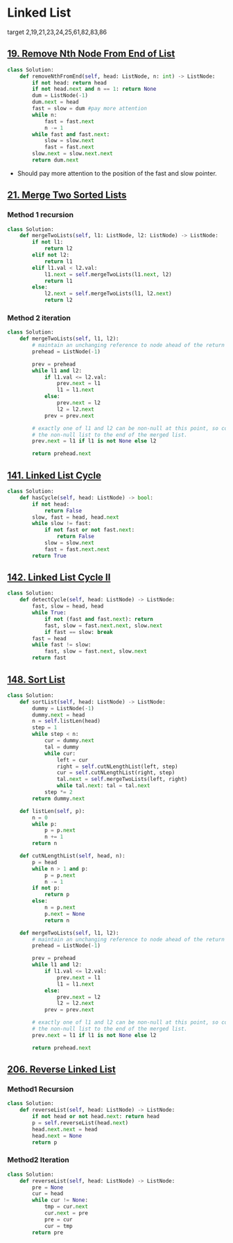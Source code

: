 # Linked List

target 2,19,21,23,24,25,61,82,83,86

## [19. Remove Nth Node From End of List](https://leetcode-cn.com/problems/remove-nth-node-from-end-of-list/)
```python
class Solution:
    def removeNthFromEnd(self, head: ListNode, n: int) -> ListNode:
        if not head: return head
        if not head.next and n == 1: return None
        dum = ListNode(-1)
        dum.next = head
        fast = slow = dum #pay more attention
        while n:
            fast = fast.next
            n -= 1
        while fast and fast.next:
            slow = slow.next
            fast = fast.next
        slow.next = slow.next.next
        return dum.next
```
- Should pay more attention to the position of the fast and slow pointer.

## [21. Merge Two Sorted Lists](https://leetcode-cn.com/problems/merge-two-sorted-lists/)
### Method 1 recursion
```python
class Solution:
    def mergeTwoLists(self, l1: ListNode, l2: ListNode) -> ListNode:
        if not l1:
            return l2
        elif not l2:
            return l1
        elif l1.val < l2.val:
            l1.next = self.mergeTwoLists(l1.next, l2)
            return l1
        else:
            l2.next = self.mergeTwoLists(l1, l2.next)
            return l2
```
### Method 2 iteration
```python
class Solution:
    def mergeTwoLists(self, l1, l2):
        # maintain an unchanging reference to node ahead of the return node.
        prehead = ListNode(-1)

        prev = prehead
        while l1 and l2:
            if l1.val <= l2.val:
                prev.next = l1
                l1 = l1.next
            else:
                prev.next = l2
                l2 = l2.next            
            prev = prev.next

        # exactly one of l1 and l2 can be non-null at this point, so connect
        # the non-null list to the end of the merged list.
        prev.next = l1 if l1 is not None else l2

        return prehead.next
```

## [141. Linked List Cycle](https://leetcode-cn.com/problems/linked-list-cycle/)
```python
class Solution:
    def hasCycle(self, head: ListNode) -> bool:
        if not head:
            return False
        slow, fast = head, head.next 
        while slow != fast:
            if not fast or not fast.next:
                return False
            slow = slow.next 
            fast = fast.next.next 
        return True
```

## [142. Linked List Cycle II](https://leetcode-cn.com/problems/linked-list-cycle-ii/)
```python
class Solution:
    def detectCycle(self, head: ListNode) -> ListNode:
        fast, slow = head, head
        while True:
            if not (fast and fast.next): return
            fast, slow = fast.next.next, slow.next
            if fast == slow: break
        fast = head
        while fast != slow:
            fast, slow = fast.next, slow.next
        return fast
```

## [148. Sort List](https://leetcode-cn.com/problems/sort-list/)

```python
class Solution:
    def sortList(self, head: ListNode) -> ListNode:
        dummy = ListNode(-1)
        dummy.next = head
        n = self.listLen(head)
        step = 1
        while step < n:
            cur = dummy.next
            tal = dummy
            while cur:
                left = cur
                right = self.cutNLengthList(left, step)
                cur = self.cutNLengthList(right, step)
                tal.next = self.mergeTwoLists(left, right)
                while tal.next: tal = tal.next
            step *= 2
        return dummy.next

    def listLen(self, p):
        n = 0
        while p:
            p = p.next
            n += 1
        return n

    def cutNLengthList(self, head, n):
        p = head
        while n > 1 and p:
            p = p.next
            n -= 1
        if not p:
            return p
        else:
            n = p.next
            p.next = None
            return n

    def mergeTwoLists(self, l1, l2):
        # maintain an unchanging reference to node ahead of the return node.
        prehead = ListNode(-1)

        prev = prehead
        while l1 and l2:
            if l1.val <= l2.val:
                prev.next = l1
                l1 = l1.next
            else:
                prev.next = l2
                l2 = l2.next            
            prev = prev.next

        # exactly one of l1 and l2 can be non-null at this point, so connect
        # the non-null list to the end of the merged list.
        prev.next = l1 if l1 is not None else l2

        return prehead.next
```

## [206. Reverse Linked List](https://leetcode-cn.com/problems/reverse-linked-list/)

### Method1 Recursion
```python
class Solution:
    def reverseList(self, head: ListNode) -> ListNode:
        if not head or not head.next: return head
        p = self.reverseList(head.next)
        head.next.next = head
        head.next = None
        return p
```

### Method2 Iteration
```python
class Solution:
    def reverseList(self, head: ListNode) -> ListNode:
        pre = None
        cur = head
        while cur != None:
            tmp = cur.next
            cur.next = pre
            pre = cur
            cur = tmp
        return pre
```


